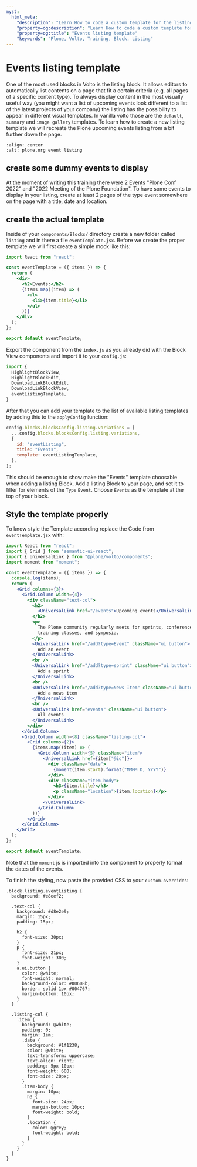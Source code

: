 ```yaml
---
myst:
  html_meta:
    "description": "Learn How to code a custom template for the listing block"
    "property=og:description": "Learn How to code a custom template for the listing block"
    "property=og:title": "Events listing template"
    "keywords": "Plone, Volto, Training, Block, Listing"
---
```


# Events listing template

One of the most used blocks in Volto is the listing block. It allows editors to automatically list contents on a page that fit a certain criteria (e.g. all pages of a specific content type). To always display content in the most visually useful way (you might want a list of upcoming events look different to a list of the latest projects of your company) the listing has the possibility to appear in different visual templates. In vanilla volto those are the `default`, `summary` and `image gallery` templates. To learn how to create a new listing template we will recreate the Plone upcoming events listing from a bit further down the page.

```{image} /_static/ploneorg-event-listing.png
:align: center
:alt: plone.org event listing
```

## create some dummy events to display

At the moment of writing this training there were 2 Events "Plone Conf 2022" and "2022 Meeting of the Plone Foundation". To have some events to display in your listing, create at least 2 pages of the type event somewhere on the page with a title, date and location.

## create the actual template

Inside of your `components/Blocks/` directory create a new folder called `listing` and in there a file `eventTemplate.jsx`. Before we create the proper template we will first create a simple mock like this:

```jsx
import React from "react";

const eventTemplate = ({ items }) => {
  return (
    <div>
      <h2>Events:</h2>
      {items.map((item) => (
        <ul>
          <li>{item.title}</li>
        </ul>
      ))}
    </div>
  );
};

export default eventTemplate;
```

Export the component from the `index.js` as you already did with the Block View components and import it to your `config.js`:

```js
import {
  HighlightBlockView,
  HighlightBlockEdit,
  DownloadLinkBlockEdit,
  DownloadLinkBlockView,
  eventListingTemplate,
}
```

After that you can add your template to the list of available listing templates by adding this to the `applyConfig` function:

```js
config.blocks.blocksConfig.listing.variations = [
  ...config.blocks.blocksConfig.listing.variations,
  {
    id: "eventListing",
    title: "Events",
    template: eventListingTemplate,
  },
];
```

This should be enough to show make the "Events" template choosable when adding a listing Block. Add a listing Block to your page, and set it to filter for elements of the `Type` `Event`. Choose `Events` as the template at the top of your block.

## Style the template properly

To know style the Template according replace the Code from `eventTemplate.jsx` with:

```jsx
import React from "react";
import { Grid } from "semantic-ui-react";
import { UniversalLink } from "@plone/volto/components";
import moment from "moment";

const eventTemplate = ({ items }) => {
  console.log(items);
  return (
    <Grid columns={3}>
      <Grid.Column width={4}>
        <div className="text-col">
          <h2>
            <UniversalLink href="/events">Upcoming events</UniversalLink>
          </h2>
          <p>
            The Plone community regularly meets for sprints, conferences,
            training classes, and symposia.
          </p>
          <UniversalLink href="/add?type=Event" className="ui button">
            Add an event
          </UniversalLink>
          <br />
          <UniversalLink href="/add?type=sprint" className="ui button">
            Add a sprint
          </UniversalLink>
          <br />
          <UniversalLink href="/add?type=News Item" className="ui button">
            Add a news item
          </UniversalLink>
          <br />
          <UniversalLink href="events" className="ui button">
            All events
          </UniversalLink>
        </div>
      </Grid.Column>
      <Grid.Column width={8} className="listing-col">
        <Grid columns={2}>
          {items.map((item) => (
            <Grid.Column width={5} className="item">
              <UniversalLink href={item["@id"]}>
                <div className="date">
                  {moment(item.start).format("MMMM D, YYYY")}
                </div>
                <div className="item-body">
                  <h3>{item.title}</h3>
                  <p className="location">{item.location}</p>
                </div>
              </UniversalLink>
            </Grid.Column>
          ))}
        </Grid>
      </Grid.Column>
    </Grid>
  );
};

export default eventTemplate;
```

Note that the `moment` js is imported into the component to properly format the dates of the events.

To finish the styling, now paste the provided CSS to your `custom.overrides`:

```less
.block.listing.eventListing {
  background: #e8eef2;

  .text-col {
    background: #d8e2e9;
    margin: 15px;
    padding: 15px;

    h2 {
      font-size: 30px;
    }
    p {
      font-size: 21px;
      font-weight: 300;
    }
    a.ui.button {
      color: @white;
      font-weight: normal;
      background-color: #00608b;
      border: solid 1px #004767;
      margin-bottom: 10px;
    }
  }

  .listing-col {
    .item {
      background: @white;
      padding: 0;
      margin: 1em;
      .date {
        background: #1f1238;
        color: @white;
        text-transform: uppercase;
        text-align: right;
        padding: 5px 10px;
        font-weight: 600;
        font-size: 20px;
      }
      .item-body {
        margin: 10px;
        h3 {
          font-size: 24px;
          margin-bottom: 10px;
          font-weight: bold;
        }
        .location {
          color: @grey;
          font-weight: bold;
        }
      }
    }
  }
}
```

